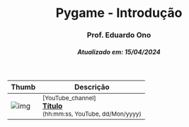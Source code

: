 
<h1 align="center">Pygame - Introdução</h1>

<h3 align="center">Prof. Eduardo Ono</h3>

<h5 align="center">Atualizado em: 15/04/2024</h5>

&nbsp;

| Thumb | Descrição |
| --- | --- |
| ![img](https://img.youtube.com/vi/YouTube_video_ID/default.jpg) | <sup>[YouTube_channel]</sup><br>[__Título__](https://www.youtube.com/watch?v=YouTube_video_ID)<br><sub>(hh:mm:ss, YouTube, dd/Mon/yyyy)</sub> |

&nbsp;
